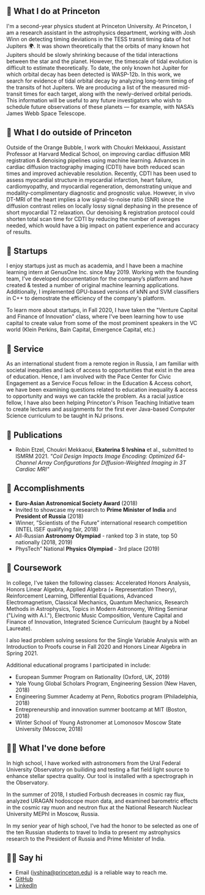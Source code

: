 ---
---

## 🤷 What I do at Princeton

I'm a second-year physics student at Princeton University. At Princeton, I am a research assistant in the astrophysics department, working with Josh Winn on detecting timing deviations in the TESS transit timing data of hot Jupiters 🌍. It was shown theoretically that the orbits of many known hot Jupiters should be slowly shrinking because of the tidal interactions between the star and the planet. However, the timescale of tidal evolution is difficult to estimate theoretically. To date, the only known hot Jupiter for which orbital decay has been detected is WASP-12b. In this work, we search for evidence of tidal orbital decay by analyzing long-term timing of the transits of hot Jupiters. We are producing a list of the measured mid-transit times for each target, along with the newly-derived orbital periods.  This information will be useful to any future investigators who wish to schedule future observations of these planets — for example, with NASA’s James Webb Space Telescope. 


## 📖  What I do outside of Princeton

Outside of the Orange Bubble, I work with Choukri Mekkaoui, Assistant Professor at Harvard Medical School, on improving cardiac diffusion MRI registration & denoising pipelines using machine learning. Advances in cardiac diffusion tractography imaging (CDTI) have both reduced scan times and improved achievable resolution. Recently, CDTI has been used to assess myocardial structure in myocardial infarction, heart failure, cardiomyopathy, and myocardial regeneration, demonstrating unique and modality-complimentary diagnostic and prognostic value. However, in vivo DT-MRI of the heart implies a low signal-to-noise ratio (SNR) since the diffusion contrast relies on locally lossy signal dephasing in the presence of short myocardial T2 relaxation. Our denoising & registration protocol could shorten total scan time for CDTI by reducing the number of averages needed, which would have a big impact on patient experience and accuracy of results.  



## 🦕 Startups

I enjoy startups just as much as academia, and I have been a machine learning intern at GenusOne Inc. since May 2019. Working with the founding team, I've developed documentation for the company’s platform and have created & tested a number of original machine learning applications. Additionally, I implemented GPU-based versions of kNN and SVM classifiers in C++ to demostrate the efficiency of the company's platform.

To learn more about startups, in Fall 2020, I have taken the "Venture Capital and Finance of Innovation" class, where I've been learning how to use capital to create value from some of the most prominent speakers in the VC world (Klein Perkins, Bain Capital, Emergence Capital, etc.)



## 🌱 Service

As an international student from a remote region in Russia, I am familiar with societal inequities and lack of access to opportunities that exist in the area of education. Hence, I am involved with the Pace Center for Civic Engagement as a Service Focus fellow: in the Education & Access cohort, we have been examining questions related to education inequality & access to opportunity and ways we can tackle the problem. As a racial justice fellow, I have also been helping Princeton's Prison Teaching Initiative team to create lectures and assignments for the first ever Java-based Computer Science curriculum to be taught in NJ prisons.

 

## 📎 Publications
 - Robin Etzel, Choukri Mekkaoui, **Ekaterina S Ivshina** et al., submitted to ISMRM 2021. *"Coil Design Impacts Image Encoding: Optimized 64-Channel Array Configurations for Diffusion-Weighted Imaging in 3T Cardiac MRI"*
 
<!---
## 📎 Conferences & Talks
- Princeton Summer Reseearch Symposium Talk
- Princeton's Undergraduate Summer Research Program final talk
- ”Physics of space” All-Russian college-level conference speaker as a 10th grader (Ural Federal University, Russia, 2018)
- ”Scientists of the Future” international high school research conference (Lomonosov Moscow State University, Russia, 2018)
--->



## 📠 Accomplishments
- **Euro-Asian Astronomical Society Award** (2018)
- Invited to showcase my research to **Prime Minister of India** and **President of Russia** (2018)
- Winner, ”Scientists of the Future” international research competition (INTEL ISEF qualifying fair, 2018)
- All-Russian **Astronomy Olympiad** - ranked top 3 in state, top 50 nationally (2018, 2019)
- PhysTech” National **Physics Olympiad** - 3rd place (2019)

## 🎒 Coursework

In college, I've taken the following classes: Accelerated Honors Analysis, Honors Linear Algebra, Applied Algebra (+ Representation Theory), Reinforcement Learning, Differential Equations, Advanced Electromagnetism, Classical Mechanics, Quantum Mechanics, Research Methods in Astrophysics, Topics in Modern Astronomy, Writing Seminar ("Living with A.I."), Electronic Music Composition, Venture Capital and Finance of Innovation, Integrated Science Curriculum (taught by a Nobel Laureate).

I  also lead problem solving sessions for the Single Variable Analysis with an Introduction to Proofs course in Fall 2020 and Honors Linear Algebra in Spring 2021. 

Additional educational programs I participated in include:
- European Summer Program on Rationality (Oxford, UK, 2019)
- Yale Young Global Scholars Program, Engineering Session (New Haven, 2018)
- Engineering Summer Academy at Penn, Robotics program (Philadelphia, 2018)
- Entrepreneurship and innovation summer bootcamp at MIT (Boston, 2018)
- Winter School of Young Astronomer at Lomonosov Moscow State University (Moscow, 2018)



## 👩‍💻 What I've done before

In high school, I have worked with astronomers from the Ural Federal University Observatory on builiding and testing  a flat field light source to enhance stellar spectra quality. Our tool is installed with a spectrograph in the Observatory.

In the summer of 2018, I studied Forbush decreases in cosmic ray flux, analyzed URAGAN hodoscope muon data, and examined barometric effects in the cosmic ray muon and neutron flux at the National Research Nuclear University MEPhI in Moscow, Russia.

In my senior year of high school, I’ve had the honor to be selected as one of the ten Russian students to travel to India to present my astrophysics research to the President of Russia and Prime Minister of India.

 
 
## 👋🏻 Say hi

- Email (ivshina@princeton.edu) is a reliable way to reach me.
- [GitHub](https://github.com/kateivshina)
- [LinkedIn](https://www.linkedin.com/in/ekaterina-ivshina/)
